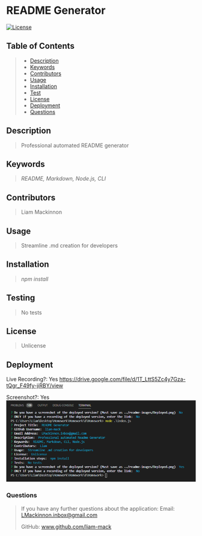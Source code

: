 
# README Generator
[![License](https://img.shields.io/badge/License-Unlicense-blue.svg)](https://opensource.org/licenses/Unlicense)

## Table of Contents
> - [Description](#Description)
> - [Keywords](#Keywords)
> - [Contributors](#Contributors)
> - [Usage](#Usage)
> - [Installation](#Installation)
> - [Test](#Testing)
> - [License](#License)
> - [Deployment](#Deployment)
> - [Questions](#Questions)

## Description
>Professional automated README generator

## Keywords
>*README, Markdown, Node.js, CLI*

## Contributors
>Liam Mackinnon

## Usage 
>Streamline .md creation for developers

## Installation
>*npm install*

## Testing
>No tests

## License
>Unlicense

## Deployment
Live Recording?: Yes
https://drive.google.com/file/d/1T_LttS5Zc4y7Gza-tQgr_F49fy-jiRBY/view  

Screenshot?: Yes
![](images/Deployed.png)

### Questions
>If you have any further questions about the application:
>Email: LMackinnon.inbox@gmail.com
>
>GitHub: www.github.com/liam-mack
